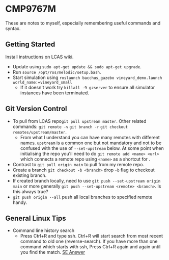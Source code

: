 # CMP9767M
These are notes to myself, especially remembering useful commands and syntax.

## Getting Started
Install instructions on LCAS wiki.
- Update using `sudo apt-get update && sudo apt-get upgrade`.
- Run `source /opt/ros/melodic/setup.bash`.
- Start simulation using `roslaunch bacchus_gazebo vineyard_demo.launch world_name:=vineyard_small`
  - If it doesn't work try `killall -9 gzserver` to ensure all simulator instances have been terminated.

## Git Version Control
- To pull from LCAS repo`git pull upstream master`. Other related commands: `git remote -v` `git branch -r` `git checkout remotes/upstream/master`.
  - From what I understand you can have many remotes with different names. `upstream` is a common one but not mandatory and not to be confused with the use of `--set-upstream` below. At some point when initialising the repo you'll need to do `git remote add <name> <url>` which connects a remote repo using `<name>` as a shortcut for <url>.  
- Contrast to `git pull origin main` to pull from my remote repo.
- Create a branch `git checkout -b <branch>` drop `-b` flag to checkout existing branch.
- If created branch locally, need to use `git push --set-upstream origin main` or more generally `git push --set-upstream <remote> <branch>`. Is this always true?
- `git push origin --all` push all local branches to specified remote handy.

## General Linux Tips
- Command line history search
  - Press Ctrl+R and type ssh. Ctrl+R will start search from most recent command to old one (reverse-search). If you have more than one command which starts with ssh, Press Ctrl+R again and again until you find the match. [SE Answer](https://askubuntu.com/a/74633)
